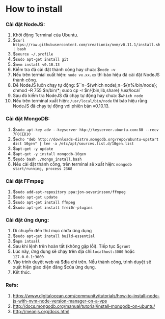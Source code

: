 # How to install

### Cài đặt NodeJS:

1. Khởi động Terminal của Ubuntu.
2. $``curl https://raw.githubusercontent.com/creationix/nvm/v0.11.1/install.sh | bash``
3. $``source ~/.profile``
4. $``sudo apt-get install git``
5. $``nvm install v0.10.13``
6. Kiểm tra đã cài đặt thành công hay chưa: $``node –v``
7. Nếu trên termial xuất hiện: ``node vx.xx.xx`` thì báo hiệu đã cài đặt NodeJS thành công.
8. Để NodeJS luôn chạy tự động: $``n=$(which node);n=${n%/bin/node}; chmod -R 755 $n/bin/*; sudo cp -r $n/{bin,lib,share} /usr/local``
9. Sau đó kiểm tra NodeJS đã chạy tự động hay chưa: $``which node``
10. Nếu trên terminal xuất hiện: ``/usr/local/bin/node`` thì báo hiệu rằng NodeJS đã chạy tự động với phiên bản v0.10.13.

### Cài đặt MongoDB:
1. $``sudo apt-key adv --keyserver hkp://keyserver.ubuntu.com:80 --recv 7F0CEB10``
2. $``echo "deb http://downloads-distro.mongodb.org/repo/ubuntu-upstart dist 10gen" | tee -a /etc/apt/sources.list.d/10gen.list``
3. $``apt-get -y update``
4. $``apt-get -y install mongodb-10gen``
5. $``sudo bash ./mongo_install.bash``
6. Nếu cài đặt thành công, trên terminal sẽ xuất hiện: ``mongodb start/running, process 2368``

### Cài đặt FFmpeg
1. $``sudo add-apt-repository ppa:jon-severinsson/ffmpeg``
2. $``sudo apt-get update``
3. $``sudo apt-get install ffmpeg``
4. $``sudo apt-get install frei0r-plugins``

### Cài đặt ứng dụng:
1. Di chuyển đến thư mục chứa ứng dụng
2. $``sudo apt-get install build-essential``
3. $``npm intsall``
4. Sau khi lệnh trên hoàn tất (không gặp lỗi). Tiếp tục $``grunt``
5. Lúc này, ứng dụng sẽ chạy trên địa chỉ:``localhost:3000`` hoặc ``127.0.0.1:3000``
6. Vào trình duyệt web và $địa chỉ trên. Nếu thành công, trình duyệt sẽ xuất hiện giao diện đăng $của ứng dụng.
7. Kết thúc.

### Refs:
1. https://www.digitalocean.com/community/tutorials/how-to-install-node-js-with-nvm-node-version-manager-on-a-vps
2. http://docs.mongodb.org/manual/tutorial/install-mongodb-on-ubuntu/
3. http://meanjs.org/docs.html
